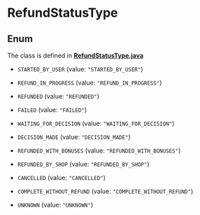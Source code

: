 

# RefundStatusType

## Enum

The class is defined in **[RefundStatusType.java](../../src/main/java/org/openapitools/model/RefundStatusType.java)**


* `STARTED_BY_USER` (value: `"STARTED_BY_USER"`)

* `REFUND_IN_PROGRESS` (value: `"REFUND_IN_PROGRESS"`)

* `REFUNDED` (value: `"REFUNDED"`)

* `FAILED` (value: `"FAILED"`)

* `WAITING_FOR_DECISION` (value: `"WAITING_FOR_DECISION"`)

* `DECISION_MADE` (value: `"DECISION_MADE"`)

* `REFUNDED_WITH_BONUSES` (value: `"REFUNDED_WITH_BONUSES"`)

* `REFUNDED_BY_SHOP` (value: `"REFUNDED_BY_SHOP"`)

* `CANCELLED` (value: `"CANCELLED"`)

* `COMPLETE_WITHOUT_REFUND` (value: `"COMPLETE_WITHOUT_REFUND"`)

* `UNKNOWN` (value: `"UNKNOWN"`)



